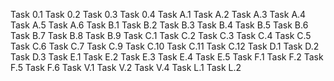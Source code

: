 Task 0.1
Task 0.2
Task 0.3
Task 0.4
Task A.1
Task A.2
Task A.3
Task A.4
Task A.5
Task A.6
Task B.1
Task B.2
Task B.3
Task B.4
Task B.5
Task B.6
Task B.7
Task B.8
Task B.9
Task C.1
Task C.2
Task C.3
Task C.4
Task C.5
Task C.6
Task C.7
Task C.9
Task C.10
Task C.11
Task C.12
Task D.1
Task D.2
Task D.3
Task E.1
Task E.2
Task E.3
Task E.4
Task E.5
Task F.1
Task F.2
Task F.5
Task F.6
Task V.1
Task V.2
Task V.4
Task L.1
Task L.2